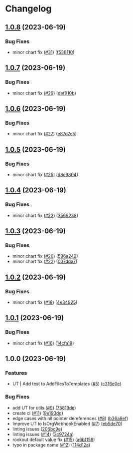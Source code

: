 # Changelog

## [1.0.8](https://github.com/Rookout/piper/compare/v1.0.7...v1.0.8) (2023-06-19)


### Bug Fixes

* minor chart fix ([#31](https://github.com/Rookout/piper/issues/31)) ([f538110](https://github.com/Rookout/piper/commit/f538110309b3c2d0ab0c9c1a7a8ce64d8ae32ec2))

## [1.0.7](https://github.com/Rookout/piper/compare/v1.0.6...v1.0.7) (2023-06-19)


### Bug Fixes

* minor chart fix ([#29](https://github.com/Rookout/piper/issues/29)) ([def910b](https://github.com/Rookout/piper/commit/def910b5efbb5c199e314fae1d0545cdb441ece9))

## [1.0.6](https://github.com/Rookout/piper/compare/v1.0.5...v1.0.6) (2023-06-19)


### Bug Fixes

* minor chart fix ([#27](https://github.com/Rookout/piper/issues/27)) ([e87d7e5](https://github.com/Rookout/piper/commit/e87d7e5dcf7afc1118bd2d13757adfdb0a8525e1))

## [1.0.5](https://github.com/Rookout/piper/compare/v1.0.4...v1.0.5) (2023-06-19)


### Bug Fixes

* minor chart fix ([#25](https://github.com/Rookout/piper/issues/25)) ([d8c9804](https://github.com/Rookout/piper/commit/d8c9804416acddfdb384850e7c29fb52b7de82e2))

## [1.0.4](https://github.com/Rookout/piper/compare/v1.0.3...v1.0.4) (2023-06-19)


### Bug Fixes

* minor chart fix ([#23](https://github.com/Rookout/piper/issues/23)) ([3569238](https://github.com/Rookout/piper/commit/35692382a4f31d74646cbe2110071624f108ea25))

## [1.0.3](https://github.com/Rookout/piper/compare/v1.0.2...v1.0.3) (2023-06-19)


### Bug Fixes

* minor chart fix ([#20](https://github.com/Rookout/piper/issues/20)) ([596a242](https://github.com/Rookout/piper/commit/596a242a4beb871617f67dd5d6a06f04039e4f46))
* minor chart fix ([#22](https://github.com/Rookout/piper/issues/22)) ([037dda7](https://github.com/Rookout/piper/commit/037dda7e8e845b3b3e5d6576cf2bb0b63e74c4c0))

## [1.0.2](https://github.com/Rookout/piper/compare/v1.0.1...v1.0.2) (2023-06-19)


### Bug Fixes

* minor chart fix ([#18](https://github.com/Rookout/piper/issues/18)) ([4e34925](https://github.com/Rookout/piper/commit/4e34925591e795972c5d4bae9315666e5abadbc9))

## [1.0.1](https://github.com/Rookout/piper/compare/v1.0.0...v1.0.1) (2023-06-19)


### Bug Fixes

* minor chart fix ([#16](https://github.com/Rookout/piper/issues/16)) ([14cfa19](https://github.com/Rookout/piper/commit/14cfa193d3f9151f05ce0e77a0e2f1416cd3ccf7))

## 1.0.0 (2023-06-19)


### Features

* UT | Add test to AddFilesToTemplates ([#5](https://github.com/Rookout/piper/issues/5)) ([c316e0e](https://github.com/Rookout/piper/commit/c316e0e301494e3edf48a614ac84fcca3f77a688))


### Bug Fixes

* add UT for utils ([#9](https://github.com/Rookout/piper/issues/9)) ([75819de](https://github.com/Rookout/piper/commit/75819dec4d5e4bab4da1dd440dde8dbe6e865be5))
* create ci ([#11](https://github.com/Rookout/piper/issues/11)) ([9e193dd](https://github.com/Rookout/piper/commit/9e193ddc5450de973b7c1d1b7c069c78ac371ca7))
* edge cases with nil pointer dereferences ([#8](https://github.com/Rookout/piper/issues/8)) ([b36a8ef](https://github.com/Rookout/piper/commit/b36a8ef40877f33c2ffdede0694188bfdca572b1))
* Improve UT to IsOrgWebhookEnabled ([#7](https://github.com/Rookout/piper/issues/7)) ([eb5de70](https://github.com/Rookout/piper/commit/eb5de701e895dfa51a77ada42184325479c93198))
* linting issues ([206bc9e](https://github.com/Rookout/piper/commit/206bc9eaa1f403d68992d65ff6f870e1930ca844))
* linting issues ([#14](https://github.com/Rookout/piper/issues/14)) ([3c9724a](https://github.com/Rookout/piper/commit/3c9724a3b33ed83ecaa5ecac5973ba67dd2be6b3))
* rookout default value fix ([#15](https://github.com/Rookout/piper/issues/15)) ([a6b1158](https://github.com/Rookout/piper/commit/a6b1158dc491bc7c6d47b4784ad1afcc80d64389))
* typo in package name ([#12](https://github.com/Rookout/piper/issues/12)) ([114d12a](https://github.com/Rookout/piper/commit/114d12a79853b1db675dbb912b9881ce7f3c4795))
